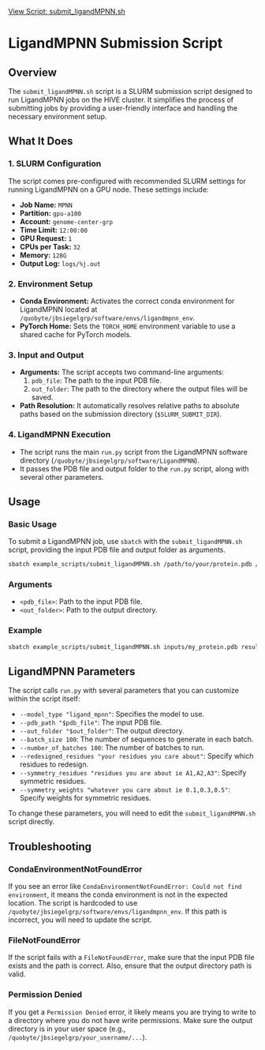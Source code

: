 [View Script: submit_ligandMPNN.sh](../example_scripts/submit_ligandMPNN.sh)

# LigandMPNN Submission Script

## Overview
The `submit_ligandMPNN.sh` script is a SLURM submission script designed to run LigandMPNN jobs on the HIVE cluster. It simplifies the process of submitting jobs by providing a user-friendly interface and handling the necessary environment setup.

## What It Does

### 1. SLURM Configuration
The script comes pre-configured with recommended SLURM settings for running LigandMPNN on a GPU node. These settings include:
- **Job Name:** `MPNN`
- **Partition:** `gpu-a100`
- **Account:** `genome-center-grp`
- **Time Limit:** `12:00:00`
- **GPU Request:** `1`
- **CPUs per Task:** `32`
- **Memory:** `128G`
- **Output Log:** `logs/%j.out`

### 2. Environment Setup
- **Conda Environment:** Activates the correct conda environment for LigandMPNN located at `/quobyte/jbsiegelgrp/software/envs/ligandmpnn_env`.
- **PyTorch Home:** Sets the `TORCH_HOME` environment variable to use a shared cache for PyTorch models.

### 3. Input and Output
- **Arguments:** The script accepts two command-line arguments:
    1. `pdb_file`: The path to the input PDB file.
    2. `out_folder`: The path to the directory where the output files will be saved.
- **Path Resolution:** It automatically resolves relative paths to absolute paths based on the submission directory (`$SLURM_SUBMIT_DIR`).

### 4. LigandMPNN Execution
- The script runs the main `run.py` script from the LigandMPNN software directory (`/quobyte/jbsiegelgrp/software/LigandMPNN`).
- It passes the PDB file and output folder to the `run.py` script, along with several other parameters.

## Usage

### Basic Usage
To submit a LigandMPNN job, use `sbatch` with the `submit_ligandMPNN.sh` script, providing the input PDB file and output folder as arguments.

```bash
sbatch example_scripts/submit_ligandMPNN.sh /path/to/your/protein.pdb /path/to/your/output_directory
```

### Arguments
- `<pdb_file>`: Path to the input PDB file.
- `<out_folder>`: Path to the output directory.

### Example
```bash
sbatch example_scripts/submit_ligandMPNN.sh inputs/my_protein.pdb results/mpnn_designs
```

## LigandMPNN Parameters
The script calls `run.py` with several parameters that you can customize within the script itself:

- `--model_type "ligand_mpnn"`: Specifies the model to use.
- `--pdb_path "$pdb_file"`: The input PDB file.
- `--out_folder "$out_folder"`: The output directory.
- `--batch_size 100`: The number of sequences to generate in each batch.
- `--number_of_batches 100`: The number of batches to run.
- `--redesigned_residues "your residues you care about"`:  Specify which residues to redesign.
- `--symmetry_residues "residues you are about ie A1,A2,A3"`: Specify symmetric residues.
- `--symmetry_weights "whatever you care about ie 0.1,0.3,0.5"`: Specify weights for symmetric residues.

To change these parameters, you will need to edit the `submit_ligandMPNN.sh` script directly.

## Troubleshooting

### CondaEnvironmentNotFoundError
If you see an error like `CondaEnvironmentNotFoundError: Could not find environment`, it means the conda environment is not in the expected location. The script is hardcoded to use `/quobyte/jbsiegelgrp/software/envs/ligandmpnn_env`. If this path is incorrect, you will need to update the script.

### FileNotFoundError
If the script fails with a `FileNotFoundError`, make sure that the input PDB file exists and the path is correct. Also, ensure that the output directory path is valid.

### Permission Denied
If you get a `Permission Denied` error, it likely means you are trying to write to a directory where you do not have write permissions. Make sure the output directory is in your user space (e.g., `/quobyte/jbsiegelgrp/your_username/...`).
